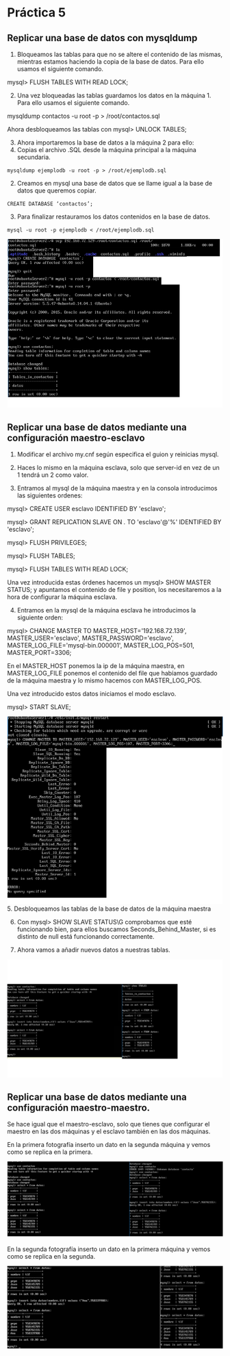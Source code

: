 # Práctica 5

## Replicar una base de datos con mysqldump
1. Bloqueamos las tablas para que no se altere el contenido de las mismas, mientras estamos haciendo la copia de la base de datos. Para ello usamos el siguiente comando.

  mysql> FLUSH TABLES WITH READ LOCK;

2. Una vez bloqueadas las tablas guardamos los datos en la máquina 1. Para ello usamos el siguiente comando.

  mysqldump contactos -u root -p > /root/contactos.sql

  Ahora desbloqueamos las tablas con mysql> UNLOCK TABLES;

3. Ahora importaremos la base de datos a la máquina 2 para ello:
  1. Copias el archivo .SQL desde la máquina principal a la máquina secundaria.

    mysqldump ejemplodb -u root -p > /root/ejemplodb.sql
  2. Creamos en mysql una base de datos que se llame igual a la base de datos que queremos copiar.

    CREATE DATABASE ‘contactos’;

  3. Para finalizar restauramos los datos contenidos en la base de datos.

    mysql -u root -p ejemplodb < /root/ejemplodb.sql

![imagen](https://github.com/AntonioAlcM/swap/blob/master/practica5/practica5.png?raw=true)
## Replicar una base de datos mediante una configuración maestro-esclavo
1. Modificar el archivo my.cnf según especifica el guion y reinicias mysql.

2. Haces lo mismo en la máquina esclava, solo que server-id en vez de un 1 tendrá un 2 como valor.

3. Entramos al mysql de la máquina maestra y en la consola introducimos las siguientes ordenes:

  mysql> CREATE USER esclavo IDENTIFIED BY 'esclavo';

  mysql> GRANT REPLICATION SLAVE ON *.* TO 'esclavo'@'%' IDENTIFIED BY 'esclavo';

  mysql> FLUSH PRIVILEGES;

  mysql> FLUSH TABLES;

  mysql> FLUSH TABLES WITH READ LOCK;

  Una vez introducida estas órdenes hacemos un mysql> SHOW MASTER STATUS; y apuntamos el contenido de file y position, los necesitaremos  a la hora de configurar la máquina esclava.

4. Entramos en la mysql de la máquina esclava he introducimos la siguiente orden:

  mysql> CHANGE MASTER TO MASTER_HOST='192.168.72.139', MASTER_USER='esclavo', MASTER_PASSWORD='esclavo', MASTER_LOG_FILE='mysql-bin.000001', MASTER_LOG_POS=501, MASTER_PORT=3306;

  En el MASTER_HOST ponemos la ip de la máquina maestra, en MASTER_LOG_FILE ponemos el contenido del file que habíamos guardado de la máquina maestra y lo mismo hacemos con MASTER_LOG_POS.

  Una vez introducido estos datos iniciamos el modo esclavo.

  mysql> START SLAVE;

  ![imagen](https://github.com/AntonioAlcM/swap/blob/master/practica5/practica5.1.png?raw=true)
5. Desbloqueamos las tablas de la base de datos de la máquina maestra

6. Con mysql> SHOW SLAVE STATUS\G comprobamos que esté funcionando bien, para ellos buscamos Seconds_Behind_Master, si es distinto de null está funcionando correctamente.

7. Ahora vamos a añadir nuevos datos a nuestras tablas.

  ![imagen](https://github.com/AntonioAlcM/swap/blob/master/practica5/practica5.2.png?raw=true)

## Replicar una base de datos mediante una configuración maestro-maestro.

Se hace igual que el maestro-esclavo, solo que tienes que configurar el maestro en las dos máquinas y el esclavo también en las dos máquinas.

En la primera fotografía inserto un dato en la segunda máquina y vemos como se replica en la primera.

![imagen](https://github.com/AntonioAlcM/swap/blob/master/practica5/practica5.3.png?raw=true)

En la segunda fotografía inserto un dato en la primera máquina y vemos como se replica en la segunda.

![imagen](https://github.com/AntonioAlcM/swap/blob/master/practica5/practica5.4.png?raw=true)
